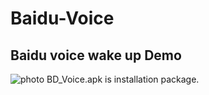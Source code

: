 # Baidu-Voice
Baidu voice wake up Demo
------------------
![photo](https://github.com/flyloong/Baidu-Voice/photo.jpg)
BD_Voice.apk is installation package. 

